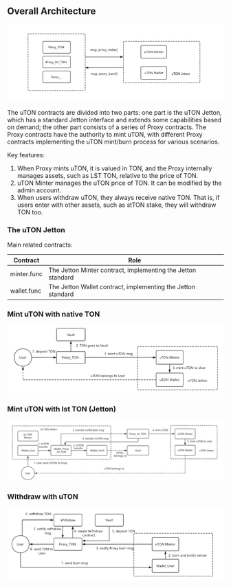 ## Overall Architecture

<div align="center">
    <img width="700px" height="auto" src="images/overall.png">
</div>

The uTON contracts are divided into two parts: one part is the uTON Jetton, which has a standard Jetton interface and extends some capabilities based on demand; the other part consists of a series of Proxy contracts. The Proxy contracts have the authority to mint uTON, with different Proxy contracts implementing the uTON mint/burn process for various scenarios.

Key features:

1. When Proxy mints uTON, it is valued in TON, and the Proxy internally manages assets, such as LST TON, relative to the price of TON.
2. uTON Minter manages the uTON price of TON. It can be modified by the admin account.
3. When users withdraw uTON, they always receive native TON. That is, if users enter with other assets, such as stTON stake, they will withdraw TON too.


### The uTON Jetton

Main related contracts: 

| Contract             | Role
| -------------        | --------
| minter.func          | The Jetton Minter contract, implementing the Jetton standard
| wallet.func          | The Jetton Wallet contract, implementing the Jetton standard


### Mint uTON with native TON

<div align="center">
    <img width="800px" height="auto" src="images/ton_mint_uton.png">
</div>


### Mint uTON with lst TON (Jetton)
<div align="center">
    <img width="800px" height="auto" src="images/lstton_mint_uton.png">
</div>

### Withdraw with uTON

<div align="center">
    <img width="800px" height="auto" src="images/uton_withdraw_ton.png">
</div>